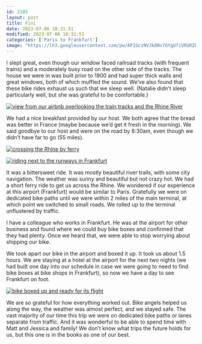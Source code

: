 ```yaml
---
id: 2185
layout: post
title: Fini
date: 2023-07-06 18:31:51
modified: 2023-07-06 18:31:51
categories: ['Paris to Frankfurt']
image: "https://lh3.googleusercontent.com/pw/AP1GczNVJk8Nv76YgUfiVRGRZbnkPZSS48vN_Af5tEKhv9YSay3FWp6Uf42i3WKoGa5DhBQlfYeXniWDRfCi-_M8y3PL8WeZZ2oKTQKxsZaWodrWzycpaZfJ=w700-h400-p"
---
```



I slept great, even though our window faced railroad tracks (with frequent trains) and a moderately busy road on the other side of the tracks. The house we were in was built prior to 1900 and had super thick walls and great windows, both of which muffled the sound. We’ve also found that these bike rides exhaust us such that we sleep well. (Natalie didn't sleep particularly well, but she was grateful to be comfortable.)


[![view from our airbnb overlooking the train tracks and the Rhine River](https://lh3.googleusercontent.com/pw/AP1GczPeVTqmr-1HBxdEDzW55Il_mLeQ3_0hycK-svUd30WLMsTVtijGfP2UMA6ly4JDmEaF7xmyjpysBVOtJ0CHWu-UWZa09VHEnD-uOfNVJzRS7_aZHa0O=w600-h315-p-k)](https://photos.app.goo.gl/VrEe4WKjgkwum6USA)



We had a nice breakfast provided by our host. We both agree that the bread was better in France (maybe because we’d get it fresh in the morning). We said goodbye to our host and were on the road by 8:30am, even though we didn’t have far to go (55 miles).

[![crossing the Rhine by ferry](https://lh3.googleusercontent.com/pw/AP1GczOjid0FyBGClussLDjZSR6y9NcovGZPs0JXI8NH8GIYNwAnWbG5DWYJzWfanUpC8xOomgyJpmwulrUS0HzoDZj7pzNeoVeL0geN55gVXNy3hN-0V31y=w600-h315-p-k)](https://photos.app.goo.gl/tV7d8g7EyG7id5iUA)

[![riding next to the runways in Frankfurt](https://lh3.googleusercontent.com/pw/AP1GczMEXJcYUTYLw8HbZg-LZPPoSmp7nlNuPAEQc7f1BT6_d9Bh8bJiZUmFIp89JQ-I5mnAXvAa3TvfYfHlpNQGdH9_-sjD5uYFg__jGc7tJN-U9nmSThmV=w600-h315-p-k)](https://photos.app.goo.gl/PvSKPpJkzM9ZkgBx8)

It was a bittersweet ride. It was mostly beautiful river trails, with some city navigation. The weather was sunny and beautiful but not crazy hot. We had a short ferry ride to get us across the Rhine. We wondered if our experience at this airport (Frankfurt) would be similar to Paris. Gratefully we were on dedicated bike paths until we were within 2 miles of the main terminal, at which point we switched to small roads. We rolled up to the terminal unflustered by traffic. 




I have a colleague who works in Frankfurt. He was at the airport for other business and found where we could buy bike boxes and confirmed that they had plenty. Once we heard that, we were able to stop worrying about shipping our bike.


We took apart our bike in the airport and boxed it up. It took us about 1.5 hours. We are staying at a hotel at the airport for the next two nights (we had built one day into our schedule in case we were going to need to find bike boxes at bike shops in Frankfurt), so now we have a day to see Frankfurt on foot.

[![bike boxed up and ready for its flight](https://lh3.googleusercontent.com/pw/AP1GczPnZCRyVAqhmHrISS0sRNFVw_q6aDyGG2kxmjh4NQtSOyPu-MJ2EyvHTH7ctjdpSdUycpZ1kQE-FenfHYNW0DkESZLFnhmm5PpdLZB6Kae3dqWPFVoC=s0)](https://photos.app.goo.gl/aYPsfdeFVLWGEUVF9)

We are so grateful for how everything worked out. Bike angels helped us along the way, the weather was almost perfect, and we stayed safe. The vast majority of our time this trip we were on dedicated bike paths or lanes separate from traffic. And it was wonderful to be able to spend time with Matt and Jessica and family! We don’t know what trips the future holds for us, but this one is in the books as one of our best.




